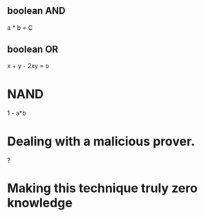 # 

## boolean AND
a * b = C

## boolean OR
x + y - 2xy = o


# NAND
1 - a*b




# Dealing with a malicious prover.

?

# Making this technique truly zero knowledge
